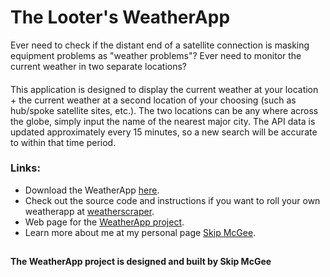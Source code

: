 # The Looter's WeatherApp
Ever need to check if the distant end of a satellite connection is masking equipment problems as "weather problems"? Ever need to monitor the current weather in two separate locations?
####
This application is designed to display the current weather at your location + the current weather at a second location of your choosing (such as hub/spoke satellite sites, etc.). The two locations can be any where across the globe, simply input the name of the nearest major city. The API data is updated approximately every 15 minutes, so a new search will be accurate to within that time period.
####
### Links:
- Download the WeatherApp [here](https://github.com/skipmcgee/WeatherApp/tree/main/download).
- Check out the source code and instructions if you want to roll your own weatherapp at [weatherscraper](https://github.com/skipmcgee/weatherscraper).
- Web page for the [WeatherApp project](https://github.com/skipmcgee/weatherapp).
- Learn more about me at my personal page [Skip McGee](https://skipmcgee.github.io).
##
#### The WeatherApp project is designed and built by Skip McGee
